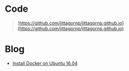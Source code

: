 # Code

> [https://github.com/jittagornp/jittagornp.github.io](https://github.com/jittagornp/jittagornp.github.io)

# Blog

- [Install Docker on Ubuntu 16.04](install_docker_on_ubuntu_1604.md)
